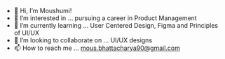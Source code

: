 - 👋 Hi, I’m Moushumi!
- 👀 I’m interested in ... pursuing a career in Product Management
- 🌱 I’m currently learning ... User Centered Design, Figma and Principles of UI/UX
- 💞️ I’m looking to collaborate on ... UI/UX designs
- 📫 How to reach me ... mous.bhattacharya90@gmail.com

<!---
moushumibh/moushumibh is a ✨ special ✨ repository because its `README.md` (this file) appears on your GitHub profile.
You can click the Preview link to take a look at your changes.
--->
